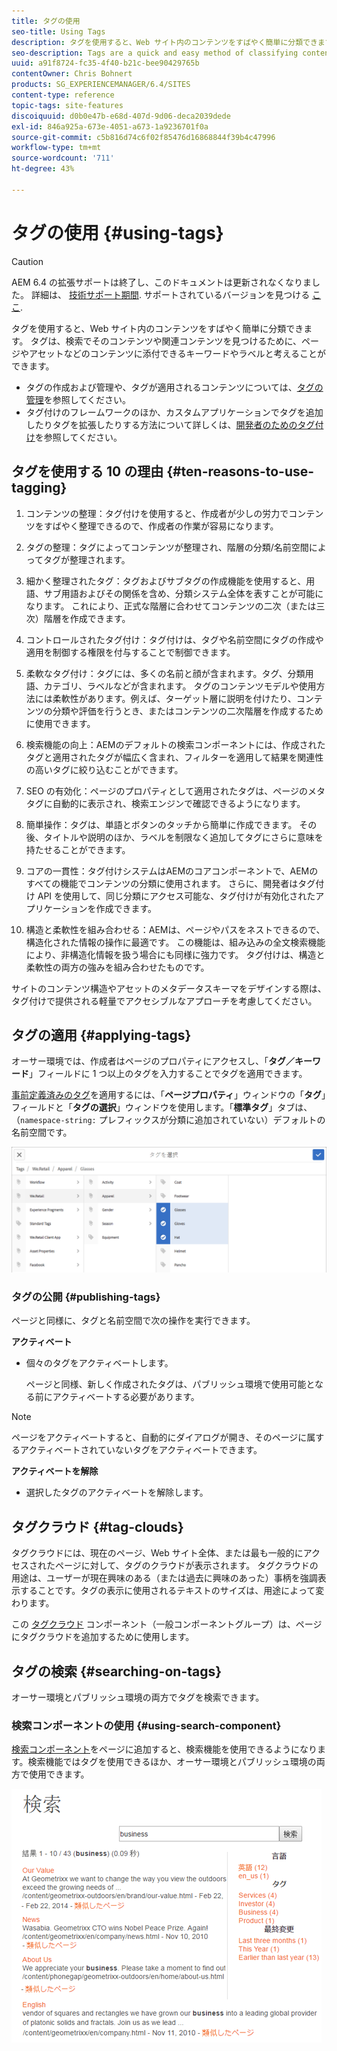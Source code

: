 ```yaml
---
title: タグの使用
seo-title: Using Tags
description: タグを使用すると、Web サイト内のコンテンツをすばやく簡単に分類できます
seo-description: Tags are a quick and easy method of classifying content within a website
uuid: a91f8724-fc35-4f40-b21c-bee90429765b
contentOwner: Chris Bohnert
products: SG_EXPERIENCEMANAGER/6.4/SITES
content-type: reference
topic-tags: site-features
discoiquuid: d0b0e47b-e68d-407d-9d06-deca2039dede
exl-id: 846a925a-673e-4051-a673-1a9236701f0a
source-git-commit: c5b816d74c6f02f85476d16868844f39b4c47996
workflow-type: tm+mt
source-wordcount: '711'
ht-degree: 43%

---
```


# タグの使用  {#using-tags}

>[!CAUTION]
>
>AEM 6.4 の拡張サポートは終了し、このドキュメントは更新されなくなりました。 詳細は、 [技術サポート期間](https://helpx.adobe.com/jp/support/programs/eol-matrix.html). サポートされているバージョンを見つける [ここ](https://experienceleague.adobe.com/docs/?lang=ja).

タグを使用すると、Web サイト内のコンテンツをすばやく簡単に分類できます。 タグは、検索でそのコンテンツや関連コンテンツを見つけるために、ページやアセットなどのコンテンツに添付できるキーワードやラベルと考えることができます。

* タグの作成および管理や、タグが適用されるコンテンツについては、[タグの管理](/help/sites-administering/tags.md)を参照してください。
* タグ付けのフレームワークのほか、カスタムアプリケーションでタグを追加したりタグを拡張したりする方法について詳しくは、[開発者のためのタグ付け](/help/sites-developing/tags.md)を参照してください。

## タグを使用する 10 の理由 {#ten-reasons-to-use-tagging}

1. コンテンツの整理：タグ付けを使用すると、作成者が少しの労力でコンテンツをすばやく整理できるので、作成者の作業が容易になります。

1. タグの整理：タグによってコンテンツが整理され、階層の分類/名前空間によってタグが整理されます。

1. 細かく整理されたタグ：タグおよびサブタグの作成機能を使用すると、用語、サブ用語およびその関係を含め、分類システム全体を表すことが可能になります。 これにより、正式な階層に合わせてコンテンツの二次（または三次）階層を作成できます。

1. コントロールされたタグ付け：タグ付けは、タグや名前空間にタグの作成や適用を制御する権限を付与することで制御できます。

1. 柔軟なタグ付け：タグには、多くの名前と顔が含まれます。タグ、分類用語、カテゴリ、ラベルなどが含まれます。 タグのコンテンツモデルや使用方法には柔軟性があります。例えば、ターゲット層に説明を付けたり、コンテンツの分類や評価を行うとき、またはコンテンツの二次階層を作成するために使用できます。

1. 検索機能の向上：AEMのデフォルトの検索コンポーネントには、作成されたタグと適用されたタグが幅広く含まれ、フィルターを適用して結果を関連性の高いタグに絞り込むことができます。

1. SEO の有効化：ページのプロパティとして適用されたタグは、ページのメタタグに自動的に表示され、検索エンジンで確認できるようになります。

1. 簡単操作：タグは、単語とボタンのタッチから簡単に作成できます。 その後、タイトルや説明のほか、ラベルを制限なく追加してタグにさらに意味を持たせることができます。

1. コアの一貫性：タグ付けシステムはAEMのコアコンポーネントで、AEMのすべての機能でコンテンツの分類に使用されます。 さらに、開発者はタグ付け API を使用して、同じ分類にアクセス可能な、タグ付けが有効化されたアプリケーションを作成できます。

1. 構造と柔軟性を組み合わせる：AEMは、ページやパスをネストできるので、構造化された情報の操作に最適です。 この機能は、組み込みの全文検索機能により、非構造化情報を扱う場合にも同様に強力です。 タグ付けは、構造と柔軟性の両方の強みを組み合わせたものです。

サイトのコンテンツ構造やアセットのメタデータスキーマをデザインする際は、タグ付けで提供される軽量でアクセシブルなアプローチを考慮してください。

## タグの適用 {#applying-tags}

オーサー環境では、作成者はページのプロパティにアクセスし、「**タグ／キーワード**」フィールドに 1 つ以上のタグを入力することでタグを適用できます。

[事前定義済みのタグ](/help/sites-administering/tags.md)を適用するには、「**ページプロパティ**」ウィンドウの「**タグ**」フィールドと「**タグの選択**」ウィンドウを使用します。「**標準タグ**」タブは、（`namespace-string:` プレフィックスが分類に追加されていない）デフォルトの名前空間です。

![chlimage_1-92](assets/chlimage_1-92.png)

### タグの公開 {#publishing-tags}

ページと同様に、タグと名前空間で次の操作を実行できます。

**アクティベート**

* 個々のタグをアクティベートします。

   ページと同様、新しく作成されたタグは、パブリッシュ環境で使用可能となる前にアクティベートする必要があります。

>[!NOTE]
>
>ページをアクティベートすると、自動的にダイアログが開き、そのページに属するアクティベートされていないタグをアクティベートできます。

**アクティベートを解除**

* 選択したタグのアクティベートを解除します。

## タグクラウド {#tag-clouds}

タグクラウドには、現在のページ、Web サイト全体、または最も一般的にアクセスされたページに対して、タグのクラウドが表示されます。 タグクラウドの用途は、ユーザーが現在興味のある（または過去に興味のあった）事柄を強調表示することです。タグの表示に使用されるテキストのサイズは、用途によって変わります。

この [タグクラウド](/help/sites-authoring/default-components-foundation.md#tag-cloud) コンポーネント（一般コンポーネントグループ）は、ページにタグクラウドを追加するために使用します。

## タグの検索 {#searching-on-tags}

オーサー環境とパブリッシュ環境の両方でタグを検索できます。

### 検索コンポーネントの使用 {#using-search-component}

[検索コンポーネント](/help/sites-authoring/default-components-foundation.md#search)をページに追加すると、検索機能を使用できるようになります。検索機能ではタグを使用できるほか、オーサー環境とパブリッシュ環境の両方で使用できます。

![chlimage_1-93](assets/chlimage_1-93.png)
